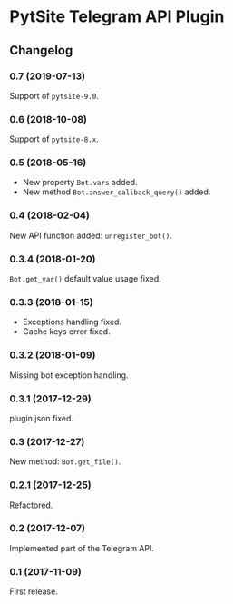 # PytSite Telegram API Plugin


## Changelog


### 0.7 (2019-07-13)

Support of `pytsite-9.0`.


### 0.6 (2018-10-08)

Support of `pytsite-8.x`.


### 0.5 (2018-05-16)

- New property `Bot.vars` added.
- New method `Bot.answer_callback_query()` added.


### 0.4 (2018-02-04)

New API function added: `unregister_bot()`.


### 0.3.4 (2018-01-20)

`Bot.get_var()` default value usage fixed.


### 0.3.3 (2018-01-15)

- Exceptions handling fixed.
- Cache keys error fixed.


### 0.3.2 (2018-01-09)

Missing bot exception handling.


### 0.3.1 (2017-12-29)

plugin.json fixed.


### 0.3 (2017-12-27)

New method: `Bot.get_file()`.


### 0.2.1 (2017-12-25)

Refactored.


### 0.2 (2017-12-07)

Implemented part of the Telegram API.


### 0.1 (2017-11-09)

First release.
